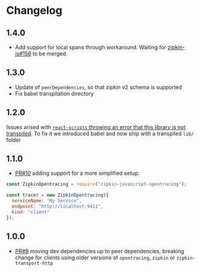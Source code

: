 # Changelog

## 1.4.0

* Add support for local spans through workaround. Waiting for
  [zipkin-js#156](https://github.com/openzipkin/zipkin-js/pull/156) to be
  merged.

## 1.3.0

* Update of `peerDependencies`, so that zipkin v2 schema is supported
* Fix babel transpilation directory

## 1.2.0

Issues arised with [`react-scripts` throwing an error that this library is not
transpiled](https://github.com/facebookincubator/create-react-app/blob/master/packages/react-scripts/template/README.md#npm-run-build-fails-to-minify).
To fix it we introduced babel and now ship with a transpiled `lib/` folder

## 1.1.0

* [PR#10](https://github.com/costacruise/zipkin-javascript-opentracing/pull/10)
  adding support for a more simplified setup:

```js
const ZipkinOpentracing = require("zipkin-javascript-opentracing");

const tracer = new ZipkinOpentracing({
  serviceName: "My Service",
  endpoint: "http://localhost:9411",
  kind: "client"
});
```

## 1.0.0

* [PR#9](https://github.com/costacruise/zipkin-javascript-opentracing/pull/9)
  moving dev dependencies up to peer dependencies, breaking change for clients
  using older versions of `opentracing`, `zipkin` or `zipkin-transport-http`
